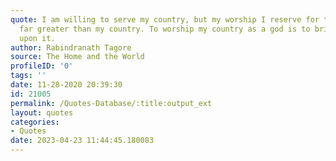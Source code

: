 ```yaml
---
quote: I am willing to serve my country, but my worship I reserve for that which is
  far greater than my country. To worship my country as a god is to bring a curse
  upon it.
author: Rabindranath Tagore
source: The Home and the World
profileID: '0'
tags: ''
date: 11-28-2020 20:39:30
id: 21005
permalink: /Quotes-Database/:title:output_ext
layout: quotes
categories:
- Quotes
date: 2023-04-23 11:44:45.180083
---
```

